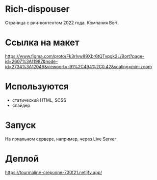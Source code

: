 # Rich-dispouser
Страница с рич-контентом 2022 года.
Компания Bort.

# Ссылка на макет
https://www.figma.com/proto/Fk3rIvw89Xbr6tQTvpgk2L/Bort?page-id=2607%3A11987&node-id=2734%3A12046&viewport=-91%2C494%2C0.42&scaling=min-zoom

# Используются
 - cтатический HTML, SCSS
 - слайдер

# Запуск 
На локальном сервере, например, через Live Server

# Деплой
https://tourmaline-creponne-730f21.netlify.app/
